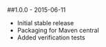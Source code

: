 ##1.0.0 - 2015-06-11
* Initial stable release
* Packaging for Maven central
* Added verification tests